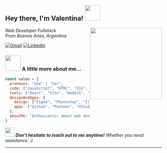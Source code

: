 <h2> Hey there, I'm Valentina! <img src="https://media.giphy.com/media/mGcNjsfWAjY5AEZNw6/giphy.gif" width="50"></h2>
<img align='right' src="https://media4.giphy.com/media/v1.Y2lkPTc5MGI3NjExMGtmNWFlYWprZjN1aDZzeGdmNXM5dGJ6eWVsdXNoNDJ3cDkxcG9xbiZlcD12MV9pbnRlcm5hbF9naWZfYnlfaWQmY3Q9cw/dWxO36Jzd6bTSt5dIY/giphy.webp" width="230">
<p><em>Web Developer Fullstack</br> From Buenos Aires, Argentina
</em></p>

[![Gmail](https://img.shields.io/badge/Email-Contact_Me-D14836?style=flat-square&labelColor=af2513&logo=gmail&logoColor=white)](mailto:valeenrodriguez02@gmail.com)
[![Linkedin](https://img.shields.io/badge/Linkedin-Valentina_Rodriguez-blue?style=flat-square&labelColor=035583&logo=Linkedin&logoColor=white&link=https://www.linkedin.com/in/rodriguez-valentina/)](https://www.linkedin.com/in/rodriguez-valentina/)


### <img src="https://media.giphy.com/media/VgCDAzcKvsR6OM0uWg/giphy.gif" width="50"> A little more about me...  

```javascript
const valen = {
  pronouns: "she" | "her",
  code: ["JavaScript", "HTML", "CSS", "SASS"],
  tools: ["React", "Vite", "NodeJS", "Express", "MySQL"],
  designAndApps: {
    design: ["Figma", "Photoshop", "Illustrator", "Notion"],
    apps: ["Github", "Postman", "VSCode", "Bash", "Git"],
  },
  aboutMe: "Enthusiastic about web development and always eager to learn new skills."
}
```

<em><b> <img src="https://media4.giphy.com/media/v1.Y2lkPTc5MGI3NjExNDRqcTJ2ajF0enpjaGJ1ZmEzeGtydjFudGRneGM4eWh0eThnOGw5NSZlcD12MV9pbnRlcm5hbF9naWZfYnlfaWQmY3Q9cw/VCmYAcUrdxyINX1tqW/giphy.webp" width="30"> Don't hesitate to reach out to me anytime!</b> Whether you need assistance. :)</em>

---

